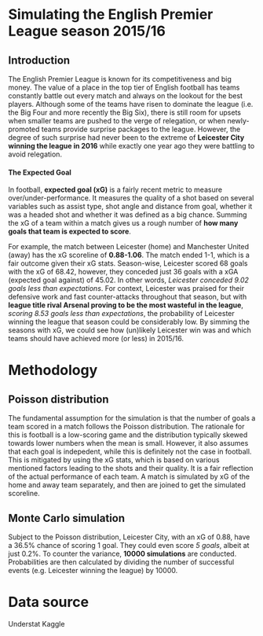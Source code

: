 # Simulating the English Premier League season 2015/16
## Introduction
The English Premier League is known for its competitiveness and big money. The value of a place in the top tier of English football has teams constantly battle out every match and always on the lookout for the best players. Although some of the teams have risen to dominate the league (i.e. the Big Four and more recently the Big Six), there is still room for upsets when smaller teams are pushed to the verge of relegation, or when newly-promoted teams provide surprise packages to the league. However, the degree of such surprise had never been to the extreme of **Leicester City winning the league in 2016** while exactly one year ago they were battling to avoid relegation.
#### The Expected Goal
In football, **expected goal (xG)** is a fairly recent metric to measure over/under-performance. It measures the quality of a shot based on several variables such as assist type, shot angle and distance from goal, whether it was a headed shot and whether it was defined as a big chance. Summing the xG of a team within a match gives us a rough number of **how many goals that team is expected to score**.

For example, the match between Leicester (home) and Manchester United (away) has the xG scoreline of **0.88-1.06**. The match ended 1-1, which is a fair outcome given their xG stats. Season-wise, Leicester scored 68 goals with the xG of 68.42, however, they conceded just 36 goals with a xGA (expected goal against) of 45.02. In other words, *Leicester conceded 9.02 goals less than expectations*. For context, Leicester was praised for their defensive work and fast counter-attacks throughout that season, but with **league title rival Arsenal proving to be the most wasteful in the league**, *scoring 8.53 goals less than expectations*, the probability of Leicester winning the league that season could be considerably low. By simming the seasons with xG, we could see how (un)likely Leicester win was and which teams should have achieved more (or less) in 2015/16.
# Methodology
## Poisson distribution
The fundamental assumption for the simulation is that the number of goals a team scored in a match follows the Poisson distribution. The rationale for this is football is a low-scoring game and the distribution typically skewed towards lower numbers when the mean is small. However, it also assumes that each goal is indepedent, while this is definitely not the case in football.
This is mitigated by using the xG stats, which is based on various mentioned factors leading to the shots and their quality. It is a fair reflection of the actual performance of each team. A match is simulated by xG of the home and away team separately, and then are joined to get the simulated scoreline.
## Monte Carlo simulation
Subject to the Poisson distribution, Leicester City, with an xG of 0.88, have a 36.5% chance of scoring 1 goal. They could even score *5 goals*, albeit at just 0.2%. To counter the variance, **10000 simulations** are conducted. Probabilities are then calculated by dividing the number of successful events (e.g. Leicester winning the league) by 10000.
# Data source
Understat Kaggle
